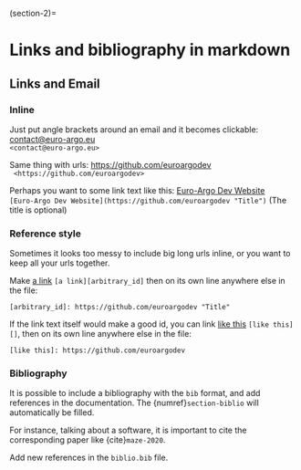 (section-2)=
# Links and bibliography in markdown

## Links and Email

### Inline
Just put angle brackets around an email and it becomes clickable: <contact@euro-argo.eu>  
`<contact@euro-argo.eu>`  

Same thing with urls: <https://github.com/euroargodev>  
` <https://github.com/euroargodev>`  

Perhaps you want to some link text like this: [Euro-Argo Dev Website](https://github.com/euroargodev "Title")  
`[Euro-Argo Dev Website](https://github.com/euroargodev "Title")` (The title is optional)  


### Reference style
Sometimes it looks too messy to include big long urls inline, or you want to keep all your urls together.  

Make [a link][arbitrary_id] `[a link][arbitrary_id]` then on its own line anywhere else in the file:

`[arbitrary_id]: https://github.com/euroargodev "Title"`
  
If the link text itself would make a good id, you can link [like this][] `[like this][]`, then on its own line anywhere else in the file:  

`[like this]: https://github.com/euroargodev`  

[arbitrary_id]: https://github.com/euroargodev "Title"
[like this]: https://github.com/euroargodev 


### Bibliography

It is possible to include a bibliography with the `bib` format, and add references in the documentation. The {numref}`section-biblio` will automatically be filled.

For instance, talking about a software, it is important to cite the corresponding paper like {cite}`maze-2020`.

Add new references in the `biblio.bib` file.
